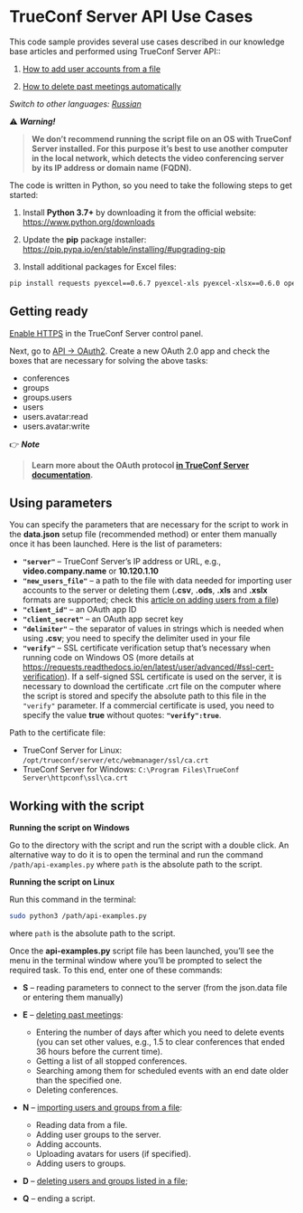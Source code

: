 # TrueConf Server API Use Cases

This code sample provides several use cases described in our knowledge base articles and performed using TrueConf Server API::

1. [How to add user accounts from a file](https://trueconf.com/blog/knowledge-base/how-to-add-user-accounts-from-a-file.html)

1. [How to delete past meetings automatically](https://trueconf.com/blog/knowledge-base/how-to-delete-past-meetings-automatically.html)

*Switch to other languages: [Russian](README.ru.md)*

:warning: ***Warning!***
> **We don’t recommend running the script file on an OS with TrueConf Server installed. For this purpose it’s best to use another computer in the local network, which detects the video conferencing server by its IP address or domain name (FQDN).**

The code is written in Python, so you need to take the following steps to get started:

1. Install **Python 3.7+** by downloading it from the official website: https://www.python.org/downloads 

1. Update the **pip** package installer: https://pip.pypa.io/en/stable/installing/#upgrading-pip 

1. Install additional packages for Excel files:

```bash
pip install requests pyexcel==0.6.7 pyexcel-xls pyexcel-xlsx==0.6.0 openpyxl==3.0.10
```

## Getting ready

[Enable HTTPS](https://trueconf.com/blog/knowledge-base/adjust-https-trueconf-server.html#How_to_set_up_HTTPS_connection) in the TrueConf Server control panel.

Next, go to [API → OAuth2](https://docs.trueconf.com/server/en/admin/web-config#oauth2). Create a new OAuth 2.0 app and check the boxes that are necessary for solving the above tasks:

- conferences
- groups
- groups.users
- users
- users.avatar:read
- users.avatar:write

:point_right: ***Note***
> **Learn more about the OAuth protocol [in TrueConf Server documentation](https://docs.trueconf.com/server/en/admin/web-config#oauth2).**

## Using parameters

You can specify the parameters that are necessary for the script to work in the **data.json** setup file (recommended method) or enter them manually once it has been launched. Here is the list of parameters:

- **`"server"`** – TrueConf Server’s IP address or URL, e.g., **video.company.name** or **10.120.1.10**
- **`"new_users_file"`** – a path to the file with data needed for importing user accounts to the server or deleting them (**.csv**, **.ods**, **.xls** and **.xslx** formats are supported; check this [article on adding users from a file](https://trueconf.com/blog/knowledge-base/how-to-add-user-accounts-from-a-file.html#Step_1_Creating_a_file_for_import))
- **`"client_id"`** – an OAuth app ID
- **`"client_secret"`** – an OAuth app secret key
- **`"delimiter"`** – the separator of values in strings which is needed when using **.csv**; you need to specify the delimiter used in your file
- **`"verify"`** – SSL certificate verification setup that’s necessary when running code on Windows OS (more details at https://requests.readthedocs.io/en/latest/user/advanced/#ssl-cert-verification). If a self-signed SSL certificate is used on the server, it is necessary to download the certificate .crt file on the computer where the script is stored and specify the absolute path to this file in the `"verify"` parameter. If a commercial certificate is used, you need to specify the value **true** without quotes: **`"verify":true`**.

Path to the certificate file:

- TrueConf Server for Linux: `/opt/trueconf/server/etc/webmanager/ssl/ca.crt`
- TrueConf Server for Windows: `C:\Program Files\TrueConf Server\httpconf\ssl\ca.crt`

## Working with the script

**Running the script on Windows**

Go to the directory with the script and run the script with a double click. An alternative way to do it is to open the terminal and run the command `/path/api-examples.py` where `path` is the absolute path to the script.

**Running the script on Linux**

Run this command in the terminal:

```bash
sudo python3 /path/api-examples.py
```

where `path` is the absolute path to the script.

Once the **api-examples.py** script file has been launched, you’ll see the menu in the terminal window where you’ll be prompted to select the required task. To this end, enter one of these commands:

- **S** – reading parameters to connect to the server (from the json.data file or entering them manually)

- **E** – [deleting past meetings](https://trueconf.com/blog/knowledge-base/how-to-delete-past-meetings-automatically.html):
  - Entering the number of days after which you need to delete events (you can set other values, e.g., 1.5 to clear conferences that ended 36 hours before the current time).
  - Getting a list of all stopped conferences.
  - Searching among them for scheduled events with an end date older than the specified one.
  - Deleting conferences.

- **N** – [importing users and groups from a file](https://trueconf.com/blog/knowledge-base/how-to-add-user-accounts-from-a-file.html):
  - Reading data from a file.
  - Adding user groups to the server.
  - Adding accounts.
  - Uploading avatars for users (if specified).
  - Adding users to groups.

- **D** – [deleting users and groups listed in a file](https://trueconf.com/blog/knowledge-base/how-to-add-user-accounts-from-a-file.html#Deleting_data_on_TrueConf_Server);

- **Q** – ending a script.
